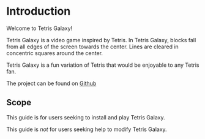 # Introduction

Welcome to Tetris Galaxy!

Tetris Galaxy is a video game inspired by Tetris. In Tetris Galaxy, blocks fall 
from all edges of the screen towards the center. Lines are cleared in concentric 
squares around the center.

Tetris Galaxy is a fun variation of Tetris that would be enjoyable to any Tetris fan.

The project can be found on [Github](https://github.com/swansonmp/tetrisGalaxy)

## Scope

This guide is for users seeking to install and play Tetris Galaxy.

This guide is *not* for users seeking help to modify Tetris Galaxy.
